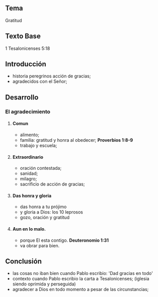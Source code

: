 ## Tema 
Gratitud

## Texto Base
1 Tesalonicenses 5:18

## Introducción 
- historia peregrinos acción de gracias;
- agradecidos con el Señor;

## Desarrollo
### El agradecimiento
1)  #### Comun
    - alimento;
    - familia: gratitud y honra al obedecer; **Proverbios 1:8-9**
    - trabajo y escuela;
2)  #### Extraordinario
    - oración contestada;
    - sanidad;
    - milagro;
    - sacrificio de acción de gracias;
3)  #### Das honra y gloria
    - das honra a tu prójimo
    - y gloria a Dios: los 10 leprosos
    - gozo, oración y gratitud
5)  #### Aun en lo malo.
    - porque El esta contigo. **Deuteronomio 1:31**
    - va obrar para bien. 


## Conclusión
- las cosas no iban bien cuando Pablo escribio: 'Dad gracias en todo'
- contexto cuando Pablo escribio la carta a Tesalonicenses; (iglesia siendo oprimida y perseguida)
- agradecer a Dios en todo momento a pesar de las circunstancias;
